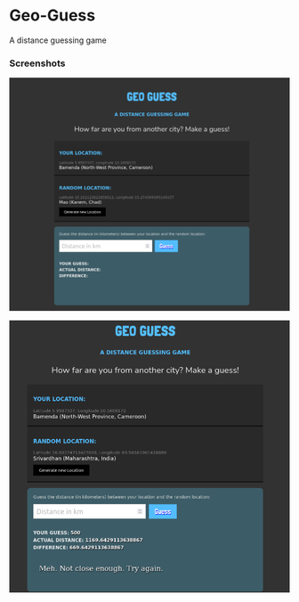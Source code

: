 # Geo-Guess

A distance guessing game

### Screenshots

![](screenshot_1.png)

![](screenshot_2.png)
